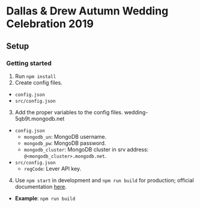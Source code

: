 # Dallas & Drew Autumn Wedding Celebration 2019

## Setup

### Getting started
1. Run `npm install`
2. Create config files.
  * `config.json`
  * `src/config.json`
3. Add the proper variables to the config files. wedding-5qb9t.mongodb.net
* `config.json`
    * `mongodb_un`: MongoDB username.
    * `mongodb_pw`: MongoDB password.
    * `mongodb_cluster`: MongoDB cluster in srv address: `@<mongodb_cluster>.mongodb.net`.
* `src/config.json`
    * `regCode`: Lever API key.
4. Use `npm start` in development and `npm run build` for production; official documentation [here](https://github.com/facebook/create-react-app).

  * **Example**: 
```npm run build```